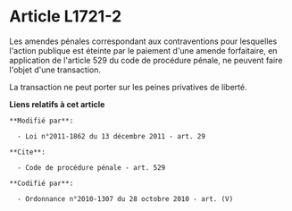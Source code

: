 # Article L1721-2

Les amendes pénales correspondant aux contraventions pour lesquelles l'action publique est éteinte par le paiement d'une
amende forfaitaire, en application de l'article 529 du code de procédure pénale, ne peuvent faire l'objet d'une transaction. 

La transaction ne peut porter sur les peines privatives de liberté.

**Liens relatifs à cet article**

	**Modifié par**:

	  - Loi n°2011-1862 du 13 décembre 2011 - art. 29

	**Cite**:

	  - Code de procédure pénale - art. 529

	**Codifié par**:

	  - Ordonnance n°2010-1307 du 28 octobre 2010 - art. (V)
